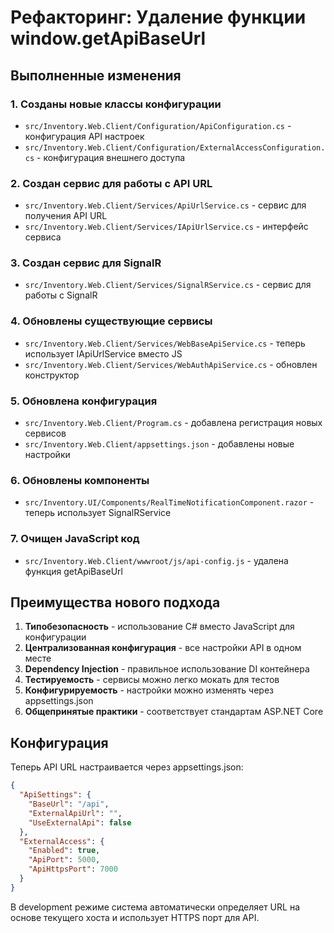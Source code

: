 # Рефакторинг: Удаление функции window.getApiBaseUrl

## Выполненные изменения

### 1. Созданы новые классы конфигурации
- `src/Inventory.Web.Client/Configuration/ApiConfiguration.cs` - конфигурация API настроек
- `src/Inventory.Web.Client/Configuration/ExternalAccessConfiguration.cs` - конфигурация внешнего доступа

### 2. Создан сервис для работы с API URL
- `src/Inventory.Web.Client/Services/ApiUrlService.cs` - сервис для получения API URL
- `src/Inventory.Web.Client/Services/IApiUrlService.cs` - интерфейс сервиса

### 3. Создан сервис для SignalR
- `src/Inventory.Web.Client/Services/SignalRService.cs` - сервис для работы с SignalR

### 4. Обновлены существующие сервисы
- `src/Inventory.Web.Client/Services/WebBaseApiService.cs` - теперь использует IApiUrlService вместо JS
- `src/Inventory.Web.Client/Services/WebAuthApiService.cs` - обновлен конструктор

### 5. Обновлена конфигурация
- `src/Inventory.Web.Client/Program.cs` - добавлена регистрация новых сервисов
- `src/Inventory.Web.Client/appsettings.json` - добавлены новые настройки

### 6. Обновлены компоненты
- `src/Inventory.UI/Components/RealTimeNotificationComponent.razor` - теперь использует SignalRService

### 7. Очищен JavaScript код
- `src/Inventory.Web.Client/wwwroot/js/api-config.js` - удалена функция getApiBaseUrl

## Преимущества нового подхода

1. **Типобезопасность** - использование C# вместо JavaScript для конфигурации
2. **Централизованная конфигурация** - все настройки API в одном месте
3. **Dependency Injection** - правильное использование DI контейнера
4. **Тестируемость** - сервисы можно легко мокать для тестов
5. **Конфигурируемость** - настройки можно изменять через appsettings.json
6. **Общепринятые практики** - соответствует стандартам ASP.NET Core

## Конфигурация

Теперь API URL настраивается через appsettings.json:

```json
{
  "ApiSettings": {
    "BaseUrl": "/api",
    "ExternalApiUrl": "",
    "UseExternalApi": false
  },
  "ExternalAccess": {
    "Enabled": true,
    "ApiPort": 5000,
    "ApiHttpsPort": 7000
  }
}
```

В development режиме система автоматически определяет URL на основе текущего хоста и использует HTTPS порт для API.
